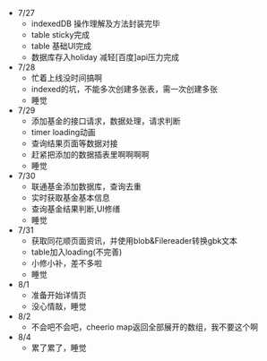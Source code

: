 - 7/27
  - indexedDB 操作理解及方法封装完毕
  - table sticky完成
  - table 基础UI完成
  - 数据库存入holiday 减轻[百度]api压力完成
- 7/28
  - 忙着上线没时间搞啊
  - indexed的坑，不能多次创建多张表，需一次创建多张
  - 睡觉
- 7/29
  - 添加基金的接口请求，数据处理，请求判断
  - timer loading动画
  - 查询结果页面等数据对接
  - 赶紧把添加的数据插表里啊啊啊啊
  - 睡觉
- 7/30
  - 联通基金添加数据库，查询去重
  - 实时获取基金基本信息
  - 查询基金结果判断,UI修缮
  - 睡觉
- 7/31
  - 获取同花顺页面资讯，并使用blob&Filereader转换gbk文本
  - table加入loading(不完善)
  - 小修小补，差不多啦
  - 睡觉
- 8/1
  - 准备开始详情页
  - 没心情敲，睡觉
- 8/2
  - 不会吧不会吧，cheerio map返回全部展开的数组，我不要这个啊
- 8/4
  - 累了累了，睡觉